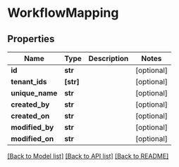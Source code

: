 # WorkflowMapping


## Properties
Name | Type | Description | Notes
------------ | ------------- | ------------- | -------------
**id** | **str** |  | [optional] 
**tenant_ids** | **[str]** |  | [optional] 
**unique_name** | **str** |  | [optional] 
**created_by** | **str** |  | [optional] 
**created_on** | **str** |  | [optional] 
**modified_by** | **str** |  | [optional] 
**modified_on** | **str** |  | [optional] 

[[Back to Model list]](../README.md#documentation-for-models) [[Back to API list]](../README.md#documentation-for-api-endpoints) [[Back to README]](../README.md)


